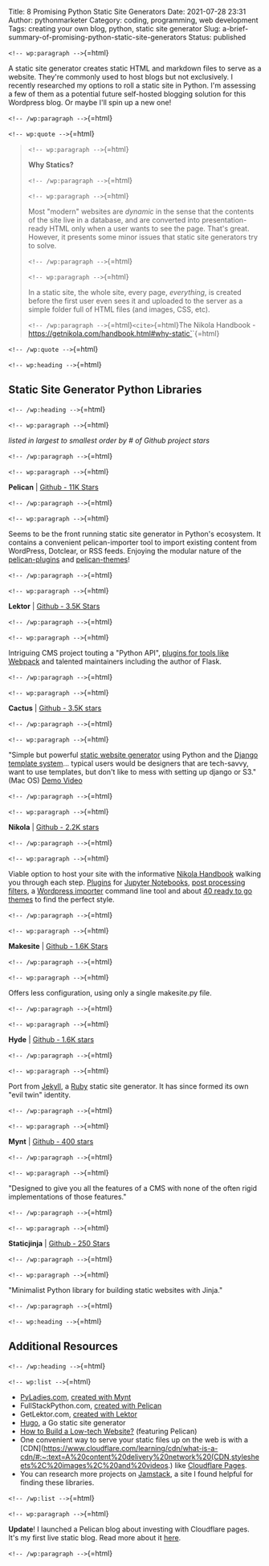Title: 8 Promising Python Static Site Generators
Date: 2021-07-28 23:31
Author: pythonmarketer
Category: coding, programming, web development
Tags: creating your own blog, python, static site generator
Slug: a-brief-summary-of-promising-python-static-site-generators
Status: published

`<!-- wp:paragraph -->`{=html}

A static site generator creates static HTML and markdown files to serve as a website. They're commonly used to host blogs but not exclusively. I recently researched my options to roll a static site in Python. I'm assessing a few of them as a potential future self-hosted blogging solution for this Wordpress blog. Or maybe I'll spin up a new one!

`<!-- /wp:paragraph -->`{=html}

`<!-- wp:quote -->`{=html}

> `<!-- wp:paragraph -->`{=html}
>
> **Why Statics?**
>
> `<!-- /wp:paragraph -->`{=html}
>
> `<!-- wp:paragraph -->`{=html}
>
> Most "modern" websites are *dynamic* in the sense that the contents of the site live in a database, and are converted into presentation-ready HTML only when a user wants to see the page. That's great. However, it presents some minor issues that static site generators try to solve.
>
> `<!-- /wp:paragraph -->`{=html}
>
> `<!-- wp:paragraph -->`{=html}
>
> In a static site, the whole site, every page, *everything*, is created before the first user even sees it and uploaded to the server as a simple folder full of HTML files (and images, CSS, etc).
>
> `<!-- /wp:paragraph -->`{=html}`<cite>`{=html}The Nikola Handbook - https://getnikola.com/handbook.html#why-static`</cite>`{=html}

`<!-- /wp:quote -->`{=html}

`<!-- wp:heading -->`{=html}

## Static Site Generator Python Libraries

`<!-- /wp:heading -->`{=html}

`<!-- wp:paragraph -->`{=html}

*listed in largest to smallest order by \# of Github project stars*

`<!-- /wp:paragraph -->`{=html}

`<!-- wp:paragraph -->`{=html}

**Pelican** \| [Github - 11K Stars](https://github.com/getpelican/pelican)

`<!-- /wp:paragraph -->`{=html}

`<!-- wp:paragraph -->`{=html}

Seems to be the front running static site generator in Python's ecosystem. It contains a convenient pelican-importer tool to import existing content from WordPress, Dotclear, or RSS feeds. Enjoying the modular nature of the [pelican-plugins](https://github.com/pelican-plugins) and [pelican-themes](https://github.com/getpelican/pelican-themes)!

`<!-- /wp:paragraph -->`{=html}

`<!-- wp:paragraph -->`{=html}

**Lektor** \| [Github - 3.5K Stars](https://github.com/lektor/lektor)

`<!-- /wp:paragraph -->`{=html}

`<!-- wp:paragraph -->`{=html}

Intriguing CMS project touting a "Python API", [plugins for tools like Webpack](https://www.getlektor.com/plugins/) and talented maintainers including the author of Flask.

`<!-- /wp:paragraph -->`{=html}

`<!-- wp:paragraph -->`{=html}

**Cactus** \| [Github - 3.5K stars](https://github.com/eudicots/Cactus)

`<!-- /wp:paragraph -->`{=html}

`<!-- wp:paragraph -->`{=html}

"Simple but powerful [static website generator](http://mickgardner.com/2011/04/27/An-Introduction-To-Static-Site-Generators.html) using Python and the [Django template system](http://docs.djangoproject.com/en/dev/topics/templates/)... typical users would be designers that are tech-savvy, want to use templates, but don't like to mess with setting up django or S3." (Mac OS) [Demo Video](https://vimeo.com/46999791)

`<!-- /wp:paragraph -->`{=html}

`<!-- wp:paragraph -->`{=html}

**Nikola** \| [Github - 2.2K stars](https://github.com/getnikola/nikola)

`<!-- /wp:paragraph -->`{=html}

`<!-- wp:paragraph -->`{=html}

Viable option to host your site with the informative [Nikola Handbook](https://getnikola.com/handbook.html#why-static) walking you through each step. [Plugins](https://plugins.getnikola.com/) for [Jupyter Notebooks](https://plugins.getnikola.com/v7/notebook_shortcode/), [post processing filters](https://getnikola.com/handbook.html#post-processing-filters), a [Wordpress importer](https://getnikola.com/handbook.html#importing-your-wordpress-site-into-nikola) command line tool and about [40 ready to go themes](https://themes.getnikola.com/) to find the perfect style.

`<!-- /wp:paragraph -->`{=html}

`<!-- wp:paragraph -->`{=html}

**Makesite** \| [Github - 1.6K Stars](https://github.com/sunainapai/makesite)

`<!-- /wp:paragraph -->`{=html}

`<!-- wp:paragraph -->`{=html}

Offers less configuration, using only a single makesite.py file.

`<!-- /wp:paragraph -->`{=html}

`<!-- wp:paragraph -->`{=html}

**Hyde** \| [Github - 1.6K stars](https://github.com/hyde/hyde)

`<!-- /wp:paragraph -->`{=html}

`<!-- wp:paragraph -->`{=html}

Port from [Jekyll](https://jekyllrb.com/), a [Ruby](https://www.ruby-lang.org/en/) static site generator. It has since formed its own "evil twin" identity.

`<!-- /wp:paragraph -->`{=html}

`<!-- wp:paragraph -->`{=html}

**Mynt** \| [Github - 400 stars](https://github.com/Anomareh/mynt)

`<!-- /wp:paragraph -->`{=html}

`<!-- wp:paragraph -->`{=html}

"Designed to give you all the features of a CMS with none of the often rigid implementations of those features."

`<!-- /wp:paragraph -->`{=html}

`<!-- wp:paragraph -->`{=html}

**Staticjinja** \| [Github - 250 Stars](https://github.com/staticjinja/staticjinja)

`<!-- /wp:paragraph -->`{=html}

`<!-- wp:paragraph -->`{=html}

"Minimalist Python library for building static websites with Jinja."

`<!-- /wp:paragraph -->`{=html}

`<!-- wp:heading -->`{=html}

## Additional Resources

`<!-- /wp:heading -->`{=html}

`<!-- wp:list -->`{=html}

-   [PyLadies.com](http://PyLadies.com), [created with Mynt](https://pyladies.com/)
-   FullStackPython.com, [created with Pelican](https://github.com/mattmakai/fullstackpython.com)
-   GetLektor.com, [created with Lektor](https://github.com/lektor/lektor-website)
-   [Hugo](https://github.com/gohugoio/hugo), a Go static site generator
-   [How to Build a Low-tech Website?](https://solar.lowtechmagazine.com/2018/09/how-to-build-a-lowtech-website.html) (featuring Pelican)
-   One convenient way to serve your static files up on the web is with a [CDN](https://www.cloudflare.com/learning/cdn/what-is-a-cdn/#:~:text=A%20content%20delivery%20network%20(CDN,stylesheets%2C%20images%2C%20and%20videos.) like [Cloudflare Pages](https://developers.cloudflare.com/pages/framework-guides/deploy-anything/).
-   You can research more projects on [Jamstack](https://jamstack.org/generators/), a site I found helpful for finding these libraries.

`<!-- /wp:list -->`{=html}

`<!-- wp:paragraph -->`{=html}

**Update**! I launched a Pelican blog about investing with Cloudflare pages. It's my first live static blog. Read more about it [here](https://pythonmarketer.com/2022/07/08/launching-a-live-static-blog-via-pelican-github-and-cloudflare-pages/).

`<!-- /wp:paragraph -->`{=html}
